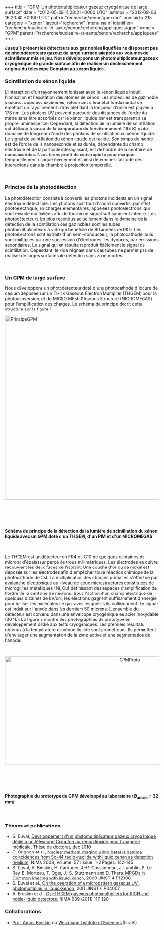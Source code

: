 +++
title = "GPM: Un photomultiplicateur gazeux cryogénique de large surface"
date = "2012-05-09 11:28:31 +0000 UTC"
lastmod = "2012-09-06 16:20:40 +0000 UTC"
path = "recherche/xenon/gpm.md"
joomlaid = 215
category = "xenon"
layout="recherche"
[menu.main]
  identifier= "recherche/nucleaire-et-sante/xenon/recherche/appliquees/gpm"
  name = "GPM"
  parent="recherche/nucleaire-et-sante/xenon/recherche/appliquees"
+++
<p><strong>Jusqu'à présent les détecteurs aux gaz nobles liquéfiés ne disposent pas de photodétecteurs gazeux de large surface adaptés aux volumes de scintillateur mis en jeu. Nous développons un photomultiplicateur gazeux cryogénique de grande surface afin de réaliser un déclenchement original du télescope Compton au xénon liquide.</strong></p>
<h3>Scintillation du xénon liquide</h3>
<p>L'interaction d'un rayonnement ionisant avec le xénon liquide induit l'ionisation et l'excitation des atomes de xénon. Les molécules de gaz noble excitées, appelées excimères, retournent a leur état fondamental en émettant un rayonnement ultraviolet dont la longueur d'onde est piquée à 178 nm. Les photons UV peuvent parcourir des distances de l'ordre du mètre sans être absorbés car le xénon liquide pur est transparent à sa propre luminescence. Cependant, la détection de la lumière de scintillation est délicate à cause de la température de fonctionnement (165 K) et du domaine de longueur d'onde des photons de scintillation du xénon liquide. Le signal de scintillation du xénon liquide est rapide. Son temps de monte est de l'ordre de la nanoseconde et sa durée, dépendante du champ électrique et de la particule interagissant, est de l'ordre de la centaine de nanosecondes. Nous tirons profit de cette rapidité pour marquer temporellement chaque évènement et ainsi déterminer l'altitude des interactions dans la chambre à projection temporelle.</p>
<p> </p>
<h3>Principe de la photodétection</h3>
<p>La photodétection consiste à convertir les photons incidents en un signal électrique détectable. Les photons sont tout d'abord convertis, par effet photoélectrique, en charges élémentaires, appelées photoélectrons, qui sont ensuite multipliées afin de fournir un signal suffisamment intense. Les photodétecteurs les plus rependus actuellement dans le domaine de la détection de la scintillation des gaz nobles sont les tubes photomultiplicateurs à vide qui bénéficie de 80 années de R&amp;D. Les photoélectrons sont extraits d'un semi-conducteur, la photocathode, puis sont multipliés par une succession d'électrodes, les dynodes, par émissions secondaires. Le signal qui en résulte reproduit fidèlement le signal de scintillation. Cependant, le vide régnant dans ces tubes ne permet pas de réaliser de larges surfaces de détection sans zone mortes.</p>
<p> </p>
<h3>Un GPM de large surface</h3>
<p>Nous développons un photodétecteur doté d'une photocathode d'iodure de césium déposée sur un THick Gaseous Electron Multiplier (THGEM) pour la photoconversion, et de MICRO MEsh GAseous Structure (MICROMEGAS) pour l'amplification des charges. Le schéma de principe décrit cette structure sur la figure 1.</p>
<p><img alt="PrincipeGPM" src="images/Recherche/Xenon/PrincipeGPM.gif" width="600"/></p>
<p> </p>
<h3> </h3>
<h4>Schéma de principe de la détection de la lumière de scintillation du xénon liquide avec un GPM doté d'un THGEM, d'un PIM et d'un MICROMEGAS</h4>
<p> </p>
<p>Le THGEM est un détecteur en FR4 ou G10 de quelques centaines de microns d'épaisseur percé de trous millimétriques. Les électrodes en cuivre recouvrent les deux faces de l'isolant. Une couche d'or ou de nickel est déposée sur les électrodes afin d'empêcher toute réaction chimique de la photocathode de CsI. La multiplication des charges primaires s'effectue par avalanche électronique au niveau de deux microstructures constituées de microgrilles métalliques (Ni, Cu) définissant des espaces d'amplification de l'ordre de la centaine de microns. Sous l'action d'un champ électrique de quelques dizaines de kV/cm, les électrons gagnent suffisamment d'énergie pour ioniser les molécules de gaz avec lesquelles ils collisionnent. Le signal est induit sur l'anode dans les derniers 50 microns. L'ensemble du détecteur est contenu dans une enveloppe cryogénique en acier inoxydable (304L). La figure 2 montre des photographies du prototype en développement dédié aux tests cryogéniques. Les premiers résultats obtenus à la température du xénon liquide sont prometteurs. Ils permettent d'envisager une augmentation de la zone active et une segmentation de l'anode.</p>
<p> </p>
<div align="center"><img alt="GPMProto" src="images/Recherche/Xenon/GPMProto.gif" height="352" width="800"/></div>
<p> </p>
<h3> </h3>
<h4>Photographie du prototype de GPM développé au laboratoire (Ø<sub>anode</sub> = 32 mm)</h4>
<p> </p>
<h3>Thèses et publications</h3>
<div id="navigation">
<ul>
<li>S. Duval, <a href="http://tel.archives-ouvertes.fr/tel-00594636_v1/">Développement d'un photomultiplicateur gazeux cryogénique dédié à un télescope Compton au xénon liquide pour l'imagerie médicale</a>, Thèse de doctorat, dec 2010</li>
<li>C. Grignon et al., <a href="http://www.sciencedirect.com/science/article/pii/S0168900206018456">Nuclear medical imaging using beta(+) gamma coincidences from Sc-44 radio-nuclide with liquid xenon as detection medium</a>, NIMA 2008, Volume: 571 Issue: 1-2 Pages: 142-145</li>
<li>S. Duval, A. Breskin, H. Carduner, J.-P. Cussonneau, J. Lamblin, P. Le Ray, E. Morteau, T. Oger, J.-S. Stutzmann and D. Thers, <a href="http://iopscience.iop.org/1748-0221/4/12/P12008">MPGDs in Compton imaging with liquid-xenon</a>, 2009 JINST 4 P12008</li>
<li>S. Duval et al., <a href="http://iopscience.iop.org/1748-0221/6/04/P04007">On the operation of a micropattern gaseous UV-photomultiplier in liquid-Xenon</a>, 2011 JINST 6 P04007</li>
<li>A. Breskin et al., <a href="http://dx.doi.org/10.1016/j.nima.2010.10.034">CsI-THGEM gaseous photomultipliers for RICH and noble-liquid detectors</a>, NIMA 639 (2011) 117-120</li>
</ul>
</div>
<h3>Collaborations</h3>
<div id="navigation">
<ul>
<li><a href="mailto:Amos.Breskin@weizmann.ac.il">Prof. Amos Breskin</a> du <a href="http://www.weizmann.ac.il/">Weizmann Institute of Sciences</a> (Israël)</li>
</ul>
</div>
